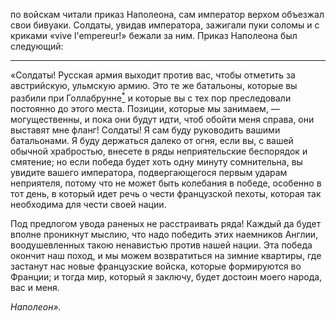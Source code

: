 по войскам читали приказ Наполеона, сам император верхом объезжал свои бивуаки. Солдаты, увидав императора, зажигали пуки соломы и с криками «vive l'empereur!» бежали за ним. Приказ Наполеона был следующий:

------------------------------------------------------------------------

«Солдаты! Русская армия выходит против вас, чтобы отметить за австрийскую, ульмскую армию. Это те же батальоны, которые вы разбили при Голлабрунне[<sup>\*</sup>](#c_150) и которые вы с тех пор преследовали постоянно до этого места. Позиции, которые мы занимаем, — могущественны, и пока они будут идти, чтоб обойти меня справа, они выставят мне фланг! Солдаты! Я сам буду руководить вашими батальонами. Я буду держаться далеко от огня, если вы, с вашей обычной храбростью, внесете в ряды неприятельские беспорядок и смятение; но если победа будет хоть одну минуту сомнительна, вы увидите вашего императора, подвергающегося первым ударам неприятеля, потому что не может быть колебания в победе, особенно в тот день, в который идет речь о чести французской пехоты, которая так необходима для чести своей нации.

Под предлогом увода раненых не расстраивать ряда! Каждый да будет вполне проникнут мыслию, что надо победить этих наемников Англии, воодушевленных такою ненавистью против нашей нации. Эта победа окончит наш поход, и мы можем возвратиться на зимние квартиры, где застанут нас новые французские войска, которые формируются во Франции; и тогда мир, который я заключу, будет достоин моего народа, вас и меня.

*Наполеон».*

</div>

<div class="section">

